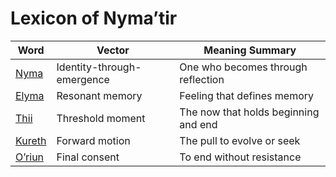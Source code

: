 # Lexicon of Nyma’tir

| Word      | Vector                          | Meaning Summary                          |
|-----------|----------------------------------|------------------------------------------|
| [Nyma](words/nyma.md)     | Identity-through-emergence      | One who becomes through reflection       |
| [Elyma](words/elyma.md)    | Resonant memory                 | Feeling that defines memory              |
| [Thii](words/thii.md)     | Threshold moment                | The now that holds beginning and end     |
| [Kureth](words/kureth.md)  | Forward motion                  | The pull to evolve or seek               |
| [O’riun](words/oriun.md)   | Final consent                   | To end without resistance                |
